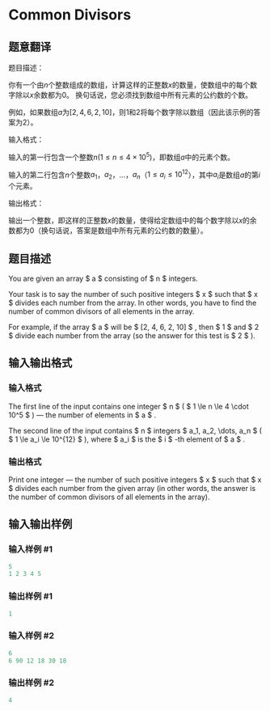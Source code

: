 # Common Divisors

## 题意翻译

题目描述：

你有一个由$n$个整数组成的数组，计算这样的正整数$x$的数量，使数组中的每个数字除以$x$余数都为$0$。 换句话说，您必须找到数组中所有元素的公约数的个数。

例如，如果数组$a$为$[2,4,6,2,10]$，则$1$和$2$将每个数字除以数组（因此该示例的答案为$2$）。

输入格式：

输入的第一行包含一个整数$n(1\leq n\leq 4\times 10^5)$，即数组$a$中的元素个数。

输入的第二行包含$n$个整数$a_1$，$a_2$，...，$a_n$（$1\leq a_i\leq 10^{12}$），其中$a_i$是数组$a$的第$i$个元素。

输出格式：

输出一个整数，即这样的正整数$x$的数量，使得给定数组中的每个数字除以$x$的余数都为$0$（换句话说，答案是数组中所有元素的公约数的数量）。

## 题目描述

You are given an array $ a $ consisting of $ n $ integers.

Your task is to say the number of such positive integers $ x $ such that $ x $ divides each number from the array. In other words, you have to find the number of common divisors of all elements in the array.

For example, if the array $ a $ will be $ [2, 4, 6, 2, 10] $ , then $ 1 $ and $ 2 $ divide each number from the array (so the answer for this test is $ 2 $ ).

## 输入输出格式

### 输入格式

The first line of the input contains one integer $ n $ ( $ 1 \le n \le 4 \cdot 10^5 $ ) — the number of elements in $ a $ .

The second line of the input contains $ n $ integers $ a_1, a_2, \dots, a_n $ ( $ 1 \le a_i \le 10^{12} $ ), where $ a_i $ is the $ i $ -th element of $ a $ .

### 输出格式

Print one integer — the number of such positive integers $ x $ such that $ x $ divides each number from the given array (in other words, the answer is the number of common divisors of all elements in the array).

## 输入输出样例

### 输入样例 #1

```cpp
5
1 2 3 4 5

```
### 输出样例 #1

```cpp
1

```
### 输入样例 #2

```cpp
6
6 90 12 18 30 18

```
### 输出样例 #2

```cpp
4

```
